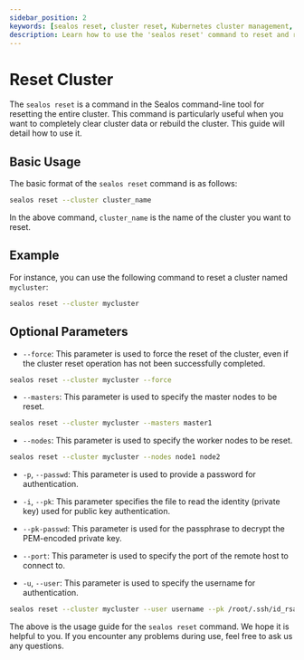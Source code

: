 ```yaml
---
sidebar_position: 2
keywords: [sealos reset, cluster reset, Kubernetes cluster management, sealos command-line tool, cluster data clearing]
description: Learn how to use the 'sealos reset' command to reset and rebuild Kubernetes clusters. Explore basic usage, optional parameters, and best practices for efficient cluster management.
---
```


# Reset Cluster

The `sealos reset` is a command in the Sealos command-line tool for resetting the entire cluster. This command is
particularly useful when you want to completely clear cluster data or rebuild the cluster. This guide will detail how to
use it.

## Basic Usage

The basic format of the `sealos reset` command is as follows:

```bash
sealos reset --cluster cluster_name
```

In the above command, `cluster_name` is the name of the cluster you want to reset.

## Example

For instance, you can use the following command to reset a cluster named `mycluster`:

```bash
sealos reset --cluster mycluster
```

## Optional Parameters

- `--force`: This parameter is used to force the reset of the cluster, even if the cluster reset operation has not been
  successfully completed.

```bash
sealos reset --cluster mycluster --force
```

- `--masters`: This parameter is used to specify the master nodes to be reset.

```bash
sealos reset --cluster mycluster --masters master1
```

- `--nodes`: This parameter is used to specify the worker nodes to be reset.

```bash
sealos reset --cluster mycluster --nodes node1 node2
```

- `-p`, `--passwd`: This parameter is used to provide a password for authentication.

- `-i`, `--pk`: This parameter specifies the file to read the identity (private key) used for public key authentication.

- `--pk-passwd`: This parameter is used for the passphrase to decrypt the PEM-encoded private key.

- `--port`: This parameter is used to specify the port of the remote host to connect to.

- `-u`, `--user`: This parameter is used to specify the username for authentication.

```bash
sealos reset --cluster mycluster --user username --pk /root/.ssh/id_rsa --pk-passwd yourpassword
```

The above is the usage guide for the `sealos reset` command. We hope it is helpful to you. If you encounter any problems
during use, feel free to ask us any questions.
